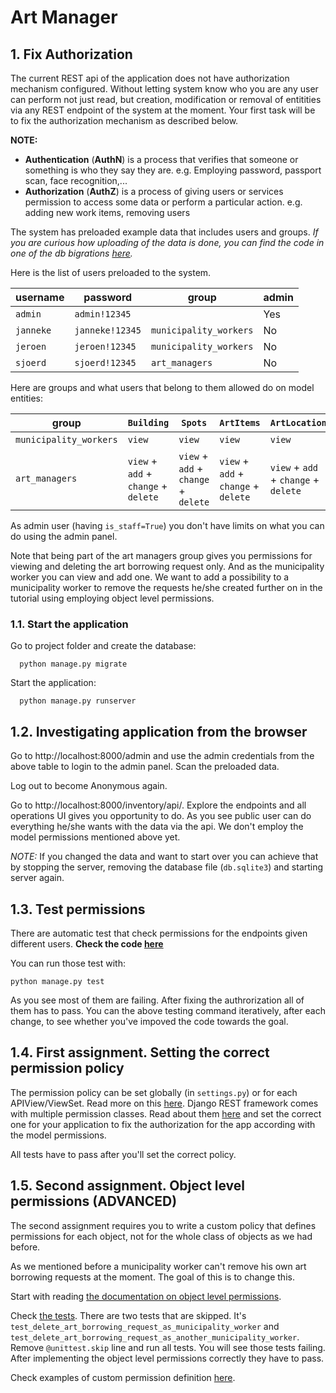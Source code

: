 # Art Manager

## 1. Fix Authorization

The current REST api of the application does not have authorization mechanism configured. Without letting system know who you are any user can perform not just read, but creation, modification or removal of entitities via any REST endpoint of the system at the moment.
Your first task will be to fix the authorization mechanism as described below.

**NOTE:**
- **Authentication** (**AuthN**) is a process that verifies that someone or something is who they say they are. e.g. Employing password, passport scan, face recognition,...
- **Authorization** (**AuthZ**) is a process of giving users or services permission to access some data or perform a particular action. e.g. adding new work items, removing users

The system has preloaded example data that includes users and groups.
*If you are curious how uploading of the data is done, you can find the code in one of the db bigrations [here](./inventory/migrations/0006_load_example_data.py).*

Here is the list of users preloaded to the system.

| username | password | group | admin |
| --- | --- | --- | --- |
| `admin` | `admin!12345` | | Yes |
| `janneke` | `janneke!12345` | `municipality_workers` | No |
| `jeroen` | `jeroen!12345` | `municipality_workers` | No |
| `sjoerd` | `sjoerd!12345` | `art_managers` | No |

Here are groups and what users that belong to them allowed do on model entities:

| group | `Building` | `Spots` | `ArtItems` | `ArtLocation` | `ArtBorrowingRequest` |
| --- | --- | --- | --- | --- | --- |
| `municipality_workers` | `view` | `view` | `view` | `view` | `view` + `add` |
| `art_managers` | `view` + `add` + `change` + `delete` | `view` + `add` + `change` + `delete` | `view` + `add` + `change` + `delete` | `view` + `add` + `change` + `delete` | `view` + `delete` |

As admin user (having `is_staff=True`) you don't have limits on what you can do using the admin panel.

Note that being part of the art managers group gives you permissions for viewing and deleting the art borrowing request only. And as the municipality worker you can view and add one. We want to add a possibility to a municipality worker to remove the requests he/she created further on in the tutorial using employing object level permissions.

### 1.1. Start the application

Go to project folder and create the database:

```
  python manage.py migrate
```

Start the application:

```
  python manage.py runserver
```

## 1.2. Investigating application from the browser

Go to http://localhost:8000/admin and use the admin credentials from the above table to login to the admin panel. Scan the preloaded data.

Log out to become Anonymous again.

Go to http://localhost:8000/inventory/api/. Explore the endpoints and all operations UI gives you opportunity to do. As you see public user can do everything he/she wants with the data via the api. We don't employ the model permissions mentioned above yet.

*NOTE:* If you changed the data and want to start over you can achieve that by stopping the server, removing the database file (`db.sqlite3`) and starting server again.

## 1.3. Test permissions

There are automatic test that check permissions for the endpoints given different users.
**Check the code [here](./inventory/tests.py)**

You can run those test with:

```
python manage.py test
```

As you see most of them are failing. After fixing the authrorization all of them has to pass. You can the above testing command iteratively, after each change, to see whether you've impoved the code towards the goal.

## 1.4. First assignment. Setting the correct permission policy

The permission policy can be set globally (in `settings.py`) or for each APIView/ViewSet.
Read more on this [here](https://www.django-rest-framework.org/api-guide/permissions/#setting-the-permission-policy).
Django REST framework comes with multiple permission classes. Read about them [here](https://www.django-rest-framework.org/api-guide/permissions/#api-reference) and set the correct one for your application to fix the authorization for the app according with the model permissions.

All tests have to pass after you'll set the correct policy.

## 1.5. Second assignment. Object level permissions (ADVANCED)

The second assignment requires you to write a custom policy that defines permissions for each object, not for the whole class of objects as we had before.

As we mentioned before a municipality worker can't remove his own art borrowing requests at the moment. The goal of this is to change this.

Start with reading [the documentation on object level permissions](https://www.django-rest-framework.org/api-guide/permissions/#object-level-permissions).

Check [the tests](./inventory/tests.py). There are two tests that are skipped. It's `test_delete_art_borrowing_request_as_municipality_worker` and `test_delete_art_borrowing_request_as_another_municipality_worker`. Remove `@unittest.skip` line and run all tests. You will see those tests failing. After implementing the object level permissions correctly they have to pass.

Check examples of custom permission definition [here](https://www.django-rest-framework.org/api-guide/permissions/#custom-permissions).